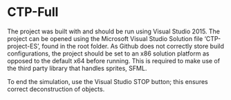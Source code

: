 # CTP-Full

The project was built with and should be run using Visual Studio 2015. 
The project can be opened using the Microsoft Visual Studio Solution file ‘CTP-project-ES’, found in the root folder. 
As Github does not correctly store build configurations, 
the project should be set to an x86 solution platform as opposed to the default x64 before running. 
This is required to make use of the third party library that handles sprites, SFML.  


To end the simulation, use the Visual Studio STOP button; this ensures 
correct deconstruction of objects.